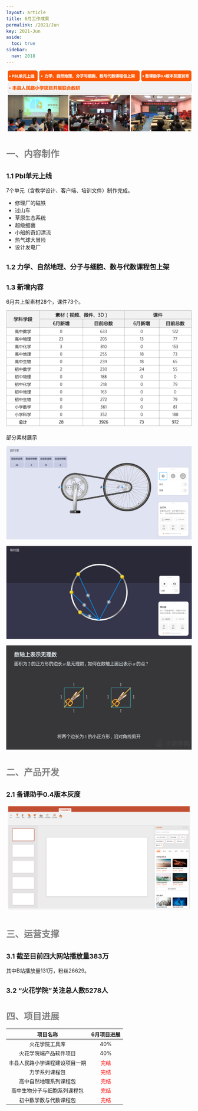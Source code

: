 ```yaml
---
layout: article
title: 6月工作成果
permalink: /2021/Jun
key: 2021-Jun
aside:
  toc: true
sidebar:
  nav: 2018
---
```



<bro/><bro/>

![avatar](60000.png)

# <font size="5" color="gray">一、内容制作</font>

## <font size="4" >1.1 Pbl单元上线</font>

7个单元（含教学设计、客户端、培训文件）制作完成。

- 修理厂的磁铁
- 过山车
- 草原生态系统
- 超级细菌
- 小船的奇幻漂流
- 热气球大冒险
- 设计发电厂

## <font size="4" >1.2 力学、自然地理、分子与细胞、数与代数课程包上架</font>

## <font size="4" >1.3 新增内容</font>

6月共上架素材28个，课件73个。

![avatar](6001.png)

部分素材展示

![avatar](6002.png)

![avatar](6003.png)

![avatar](6004.png)

# <font size="5" color="gray">二、产品开发</font>

## <font size="4" >2.1 备课助手0.4版本灰度</font>

![avatar](6007.png)

# <font size="5" color="gray">三、运营支撑</font>

## <font size="4" >3.1 截至目前四大网站播放量383万</font>

其中B站播放量131万，粉丝26629。

## <font size="4" >3.2 “火花学院”关注总人数5278人</font>

# <font size="5" color="gray">四、项目进展</font>
 
| 项目名称 |  6月项目进展  |
|:-------------:|:------:|
|火花学院工具库 |	40%|
|火花学院端产品软件项目	|40%|
|丰县人民路小学课程建设项目一期	|<font color="red">完结</font>|
|力学系列课程包	|<font color="red">完结</font>|
|高中自然地理系列课程包	|<font color="red">完结</font>|
|高中生物分子与细胞系列课程包	|<font color="red">完结</font>|
|初中数学数与代数课程包	|<font color="red">完结</font>|






